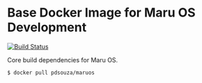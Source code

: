 # Base Docker Image for Maru OS Development

[![Build Status](https://travis-ci.org/pdsouza/maruos-docker.svg?branch=master)](https://travis-ci.org/pdsouza/maruos-docker)

Core build dependencies for Maru OS.

    $ docker pull pdsouza/maruos
